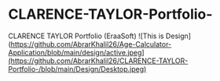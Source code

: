 # CLARENCE-TAYLOR-Portfolio-
CLARENCE TAYLOR Portfolio  (EraaSoft)
![This is Design](https://github.com/AbrarKhalil26/Age-Calculator-Application/blob/main/design/active.jpeg](https://github.com/AbrarKhalil26/CLARENCE-TAYLOR-Portfolio-/blob/main/Design/Desktop.jpeg)
